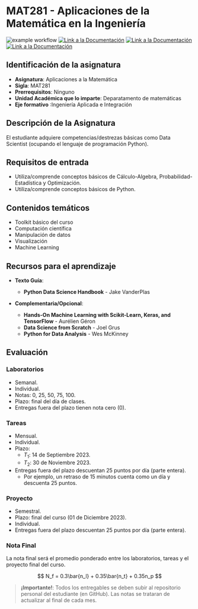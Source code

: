 # MAT281 - Aplicaciones de la Matemática en la Ingeniería

![example workflow](https://github.com/fralfaro/MAT281_2023/actions/workflows/documentation.yml/badge.svg)
<a href="https://fralfaro.github.io/MAT281_2023/"><img alt="Link a la Documentación" src="https://img.shields.io/badge/docs-link-brightgreen"></a>
<a href="https://drive.google.com/drive/folders/1_Gv93mxABPmKu5_85-eZ7lZGwkS1XYJL?usp=sharing"><img alt="Link a la Documentación" src="https://img.shields.io/badge/clases-link-brightgreen"></a>
<a href="https://docs.google.com/spreadsheets/d/1bBvqdpvmcKs-lT4pX33S5ouOLeAQBVQe/edit?usp=sharing&ouid=101387375267916178365&rtpof=true&sd=true"><img alt="Link a la Documentación" src="https://img.shields.io/badge/notas-link-brightgreen"></a>


## Identificación de la asignatura

* **Asignatura**: Aplicaciones a la Matemática
* **Sigla**: MAT281
* **Prerrequisitos**: Ninguno
* **Unidad Académica que lo imparte**: Deparatamento de matemáticas
* **Eje formativo** :Ingeniería Aplicada e Integración

## Descripción de la Asignatura

El estudiante adquiere competencias/destrezas básicas como Data Scientist (ocupando el lenguaje de programación Python).

## Requisitos de entrada

* Utiliza/comprende conceptos básicos de Cálculo-Algebra, Probabilidad-Estadística y Optimización.
* Utiliza/comprende conceptos básicos de Python.

## Contenidos temáticos

* Toolkit básico del curso
* Computación científica
* Manipulación de datos
* Visualización
* Machine Learning

## Recursos para el aprendizaje

* **Texto Guía**:  
  * **Python Data Science Handbook** - Jake VanderPlas
  

* **Complementaria/Opcional**:  
  * **Hands-On Machine Learning with Scikit-Learn, Keras, and TensorFlow** - Aurélien Géron
  * **Data Science from Scratch** - Joel Grus
  * **Python for Data Analysis** - Wes McKinney


## Evaluación

### Laboratorios 
- Semanal.
- Individual.
- Notas: 0, 25, 50, 75, 100.
- Plazo: final del día de clases.
- Entregas fuera del plazo tienen nota cero (0).  
    

### Tareas 
- Mensual.
- Individual.
- Plazo:
  - $T_1$: 14 de Septiembre 2023.
  - $T_2$: 30 de Noviembre 2023.
- Entregas fuera del plazo descuentan 25 puntos por día (parte entera). 
    - Por ejemplo, un retraso de 15 minutos cuenta como un día y descuenta 25 puntos.  
      

### Proyecto 
- Semestral.
- Plazo: final del curso (01 de Diciembre 2023).
- Individual.
- Entregas fuera del plazo descuentan 25 puntos por día (parte entera).  

### Nota Final

La nota final será el promedio ponderado entre los laboratorios, tareas y el proyecto final del curso.

$$
N_f = 0.3\bar{n_l} + 0.35\bar{n_t} + 0.35n_p
$$

> **¡Importante!**: Todos los entregables se deben subir al repositorio personal del estudiante (en GitHub). Las notas se trataran de actualizar al final de cada mes.

